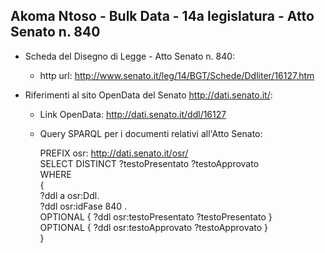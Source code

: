 ## Akoma Ntoso - Bulk Data - 14a legislatura - Atto Senato n. 840 ##

* Scheda del Disegno di Legge - Atto Senato n. 840:
	* http url: http://www.senato.it/leg/14/BGT/Schede/Ddliter/16127.htm

* Riferimenti al sito OpenData del Senato http://dati.senato.it/:
	* Link OpenData: http://dati.senato.it/ddl/16127
	* Query SPARQL per i documenti relativi all'Atto Senato:

        PREFIX osr: <http://dati.senato.it/osr/>  
		SELECT DISTINCT ?testoPresentato ?testoApprovato  
		WHERE  
		{  
		    ?ddl a osr:Ddl.  
		    ?ddl osr:idFase 840 .  
		    OPTIONAL { ?ddl osr:testoPresentato ?testoPresentato }  
		    OPTIONAL { ?ddl osr:testoApprovato ?testoApprovato }  
		}
		